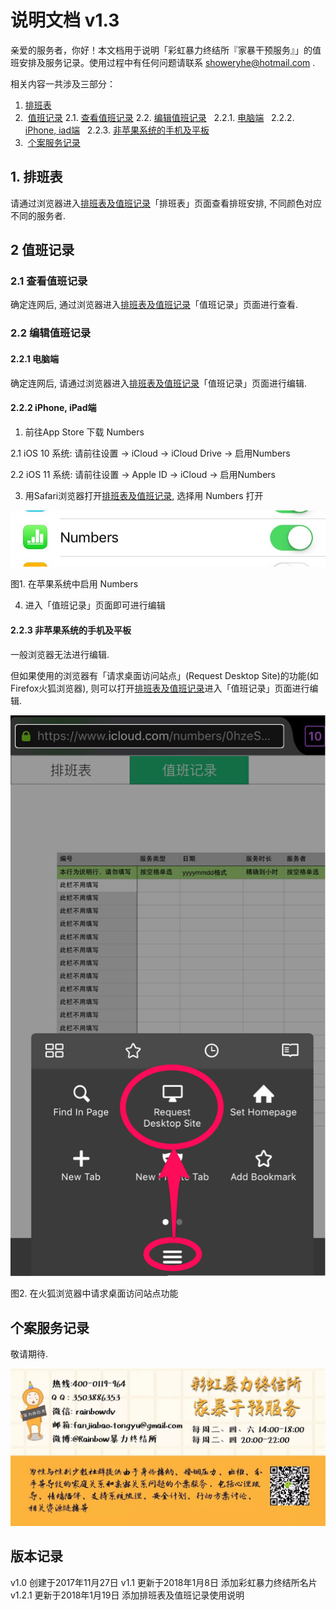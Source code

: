 # 说明文档 v1.3

亲爱的服务者，你好！本文档用于说明「彩虹暴力终结所『家暴干预服务』」的值班安排及服务记录。使用过程中有任何问题请联系 showeryhe@hotmail.com .

相关内容一共涉及三部分：
1.  [排班表](https://github.com/showeryhe/logs#%E6%8E%92%E7%8F%AD%E8%A1%A8)
2.  [值班记录](https://github.com/showeryhe/logs#%E5%80%BC%E7%8F%AD%E8%AE%B0%E5%BD%95)
  2.1. [查看值班记录](https://github.com/showeryhe/logs#%E6%9F%A5%E7%9C%8B%E5%80%BC%E7%8F%AD%E8%AE%B0%E5%BD%95)
  2.2. [编辑值班记录](https://github.com/showeryhe/logs#%E7%BC%96%E8%BE%91%E5%80%BC%E7%8F%AD%E8%AE%B0%E5%BD%95)
    2.2.1. [电脑端](https://github.com/showeryhe/logs#%E7%94%B5%E8%84%91%E7%AB%AF)
    2.2.2. [iPhone, iad端](https://github.com/showeryhe/logs#iphone-ipad%E7%AB%AF)
    2.2.3. [非苹果系统的手机及平板](https://github.com/showeryhe/logs#%E9%9D%9E%E8%8B%B9%E6%9E%9C%E7%B3%BB%E7%BB%9F%E7%9A%84%E6%89%8B%E6%9C%BA%E5%8F%8A%E5%B9%B3%E6%9D%BF)
3.  [个案服务记录](https://github.com/showeryhe/logs#%E4%B8%AA%E6%A1%88%E6%9C%8D%E5%8A%A1%E8%AE%B0%E5%BD%95)

## 1. 排班表

请通过浏览器进入[排班表及值班记录](https://www.icloud.com/numbers/0hzeSPteYodRrsPlTv5dx5vYw#%E5%AE%B6%E6%9A%B4%E5%92%A8%E8%AF%A2%E5%80%BC%E7%8F%AD%E8%A1%A8)「排班表」页面查看排班安排, 不同颜色对应不同的服务者.

## 2  值班记录

### 2.1 查看值班记录

确定连网后, 通过浏览器进入[排班表及值班记录](https://www.icloud.com/numbers/0hzeSPteYodRrsPlTv5dx5vYw#%E5%AE%B6%E6%9A%B4%E5%92%A8%E8%AF%A2%E5%80%BC%E7%8F%AD%E8%A1%A8)「值班记录」页面进行查看.

### 2.2 编辑值班记录

#### 2.2.1  电脑端

确定连网后, 请通过浏览器进入[排班表及值班记录](https://www.icloud.com/numbers/0hzeSPteYodRrsPlTv5dx5vYw#%E5%AE%B6%E6%9A%B4%E5%92%A8%E8%AF%A2%E5%80%BC%E7%8F%AD%E8%A1%A8)「值班记录」页面进行编辑.

#### 2.2.2  iPhone, iPad端
1.  前往App Store 下载 Numbers

2.1 iOS 10 系统: 请前往设置 -> iCloud -> iCloud Drive -> 启用Numbers

2.2 iOS 11 系统: 请前往设置 -> Apple ID -> iCloud -> 启用Numbers

3.  用Safari浏览器打开[排班表及值班记录](https://www.icloud.com/numbers/0hzeSPteYodRrsPlTv5dx5vYw#%E5%AE%B6%E6%9A%B4%E5%92%A8%E8%AF%A2%E5%80%BC%E7%8F%AD%E8%A1%A8), 
选择用 Numbers 打开

![启用 Numbers](https://github.com/showeryhe/logs/blob/master/imgs_for_readme/enactivate_numbers.jpg)

图1. 在苹果系统中启用 Numbers

4.  进入「值班记录」页面即可进行编辑

#### 2.2.3  非苹果系统的手机及平板

一般浏览器无法进行编辑.

但如果使用的浏览器有「请求桌面访问站点」(Request Desktop Site)的功能(如Firefox火狐浏览器), 则可以打开[排班表及值班记录](https://www.icloud.com/numbers/0hzeSPteYodRrsPlTv5dx5vYw#%E5%AE%B6%E6%9A%B4%E5%92%A8%E8%AF%A2%E5%80%BC%E7%8F%AD%E8%A1%A8)进入「值班记录」页面进行编辑.

![请求桌面访问站点](https://github.com/showeryhe/logs/blob/master/imgs_for_readme/desktop_site.png)

图2. 在火狐浏览器中请求桌面访问站点功能

## 个案服务记录

敬请期待.

![彩虹暴力终结所](https://github.com/showeryhe/logs/blob/master/imgs_for_readme/name%20card.jpg)


## 版本记录

v1.0 创建于2017年11月27日
v1.1 更新于2018年1月8日 添加彩虹暴力终结所名片
v1.2.1 更新于2018年1月19日 添加排班表及值班记录使用说明
